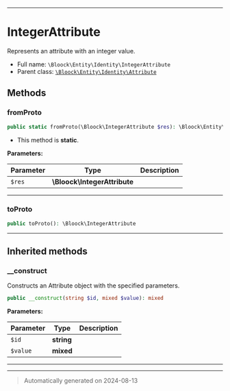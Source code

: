 ***

# IntegerAttribute

Represents an attribute with an integer value.



* Full name: `\Bloock\Entity\Identity\IntegerAttribute`
* Parent class: [`\Bloock\Entity\Identity\Attribute`](./Attribute.md)




## Methods


### fromProto



```php
public static fromProto(\Bloock\IntegerAttribute $res): \Bloock\Entity\Identity\IntegerAttribute
```



* This method is **static**.




**Parameters:**

| Parameter | Type | Description |
|-----------|------|-------------|
| `$res` | **\Bloock\IntegerAttribute** |  |





***

### toProto



```php
public toProto(): \Bloock\IntegerAttribute
```












***


## Inherited methods


### __construct

Constructs an Attribute object with the specified parameters.

```php
public __construct(string $id, mixed $value): mixed
```








**Parameters:**

| Parameter | Type | Description |
|-----------|------|-------------|
| `$id` | **string** |  |
| `$value` | **mixed** |  |





***


***
> Automatically generated on 2024-08-13
